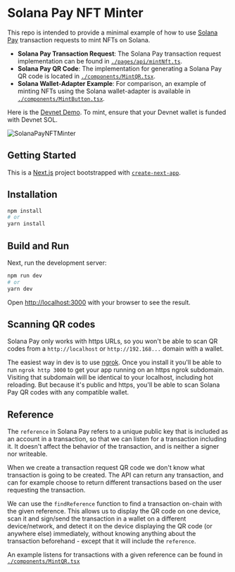 
# Solana Pay NFT Minter

This repo is intended to provide a minimal example of how to use [Solana Pay](https://docs.solanapay.com/) transaction requests to mint NFTs on Solana.

- **Solana Pay Transaction Request**: The Solana Pay transaction request implementation can be found in [`./pages/api/mintNft.ts`](./pages/api/mintNft.ts).
- **Solana Pay QR Code**: The implementation for generating a Solana Pay QR code is located in [`./components/MintQR.tsx`](./components/MintQR.tsx).
- **Solana Wallet-Adapter Example**: For comparison, an example of minting NFTs using the Solana wallet-adapter is available in [`./components/MintButton.tsx`](./components/MintButton.tsx).

Here is the [Devnet Demo](https://solana-pay-nft-minter.vercel.app/). To mint, ensure that your Devnet wallet is funded with Devnet SOL.

![SolanaPayNFTMinter](https://github.com/ZYJLiu/solana-pay-nft-minter/assets/75003086/6a85c9ad-922a-496a-8d49-a74e80b09959)


## Getting Started

This is a [Next.js](https://nextjs.org/) project bootstrapped with [`create-next-app`](https://github.com/vercel/next.js/tree/canary/packages/create-next-app).

## Installation

```bash
npm install
# or
yarn install
```

## Build and Run

Next, run the development server:

```bash
npm run dev
# or
yarn dev
```

Open [http://localhost:3000](http://localhost:3000) with your browser to see the result.

## Scanning QR codes

Solana Pay only works with https URLs, so you won't be able to scan QR codes from a `http://localhost` or `http://192.168...` domain with a wallet.

The easiest way in dev is to use [ngrok](https://ngrok.com). Once you install it you'll be able to run `ngrok http 3000` to get your app running on an https ngrok subdomain. Visiting that subdomain will be identical to your localhost, including hot reloading. But because it's public and https, you'll be able to scan Solana Pay QR codes with any compatible wallet.

## Reference

The `reference` in Solana Pay refers to a unique public key that is included as an account in a transaction, so that we can listen for a transaction including it. It doesn't affect the behavior of the transaction, and is neither a signer nor writeable.

When we create a transaction request QR code we don't know what transaction is going to be created. The API can return any transaction, and can for example choose to return different transactions based on the user requesting the transaction.

We can use the `findReference` function to find a transaction on-chain with the given reference. This allows us to display the QR code on one device, scan it and sign/send the transaction in a wallet on a different device/network, and detect it on the device displaying the QR code (or anywhere else) immediately, without knowing anything about the transaction beforehand - except that it will include the `reference`.

An example listens for transactions with a given reference can be found in [`./components/MintQR.tsx`](./components/MintQR.)
